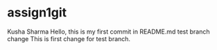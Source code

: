 # assign1git
Kusha Sharma
Hello, this is my first commit in README.md
test branch change
This is first change for test branch.
